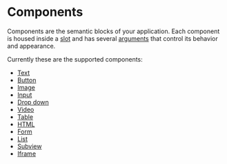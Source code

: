 # Components

Components are the semantic blocks of your application. Each component is housed inside a [slot](../slots/) and has several [arguments](../arguments/) that control its behavior and appearance.

Currently these are the supported components:

* [Text](text.md)
* [Button](button.md)
* [Image](image.md)
* [Input](input.md)
* [Drop down](choose.md)
* [Video](video.md)
* [Table](table.md)
* [HTML](html.md)
* [Form](form.md)
* [List](collection.md)
* [Subview](subview.md)
* [Iframe](iframe.md)



